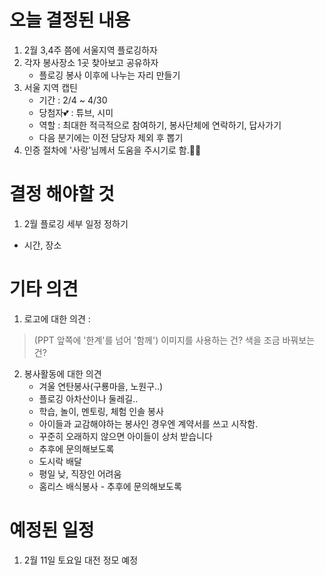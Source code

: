 
# 오늘 결정된 내용
1. 2월 3,4주 쯤에 서울지역 플로깅하자
2. 각자 봉사장소 1곳 찾아보고 공유하자
   - 플로깅 봉사 이후에 나누는 자리 만들기
3. 서울 지역 캡틴
   - 기간 : 2/4 ~ 4/30
   - 당첨자💕 : 튜브, 시미
   - 역할 : 최대한 적극적으로 참여하기, 봉사단체에 연락하기, 답사가기
   - 다음 분기에는 이전 담당자 제외 후 뽑기
4. 인증 절차에 '사랑'님께서 도움을 주시기로 함.👍🏻


# 결정 해야할 것
1. 2월 플로깅 세부 일정 정하기
 - 시간, 장소

# 기타 의견
1. 로고에 대한 의견 : 
> (PPT 앞쪽에 '한계'를 넘어 '함께') 이미지를 사용하는 건? 색을 조금 바꿔보는 건?
2. 봉사활동에 대한 의견
   - 겨울 연탄봉사(구룡마을, 노원구..)
   - 플로깅 아차산이나 둘레길..
   - 학습, 놀이, 멘토링, 체험 인솔 봉사
    - 아이들과 교감해야하는 봉사인 경우엔 계약서를 쓰고 시작함. 
    - 꾸준히 오래하지 않으면 아이들이 상처 받습니다
     - 추후에 문의해보도록
   - 도시락 배달
    - 평일 낮, 직장인 어려움
   - 홈리스 배식봉사 - 추후에 문의해보도록



# 예정된 일정
1. 2월 11일 토요일 대전 정모 예정
